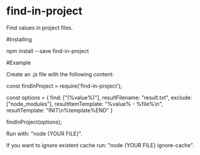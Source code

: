 # find-in-project
 Find values ​​in project files.

#Installing

npm install --save find-in-project

#Example

Create an .js file with the following content:

const findInProject = require('find-in-project');

const options = { 
  find: ["(%value%)"],
  resultFilename: "result.txt",
  exclude: ["node_modules"],
  resultItemTemplate: "%value% - %file%\n",
  resultTemplate: "INIT\n%template%END"
}

findInProject(options);

Run with: "node {YOUR FILE}". 

If you want to ignore existent cache run: "node {YOUR FILE} ignore-cache".


